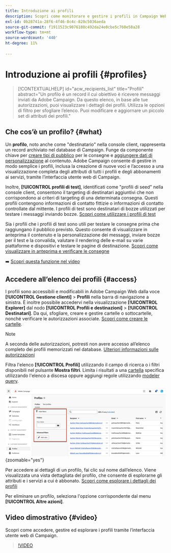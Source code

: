 ```yaml
---
title: Introduzione ai profili
description: Scopri come monitorare e gestire i profili in Campaign Web.
exl-id: 0b28741a-28f6-4f46-8c4c-820c5036aeda
source-git-commit: f1911523c9076188c492da24e0cbe5c760e58a28
workflow-type: tm+mt
source-wordcount: '440'
ht-degree: 11%

---
```


# Introduzione ai profili {#profiles}

>[!CONTEXTUALHELP]
>id="acw_recipients_list"
>title="Profili"
>abstract="Un profilo è un record il cui obiettivo è ricevere messaggi inviati da Adobe Campaign. Da questo elenco, in base alle tue autorizzazioni, puoi visualizzare i dettagli dei profili. Utilizza le opzioni di filtro per sfogliare l’elenco. Puoi modificare e aggiornare un piccolo set di attributi dei profili."

## Che cos’è un profilo? {#what}

Un **profilo**, noto anche come &quot;destinatario&quot; nella console client, rappresenta un record archiviato nel database di Campaign. Funge da componente chiave per [creare tipi di pubblico](create-audience.md) per le consegne e [aggiungere dati di personalizzazione](../personalization/personalize.md) al contenuto. Adobe Campaign consente di gestire in modo semplice i profili, inclusa la creazione di nuove voci e l’accesso a una visualizzazione completa degli attributi di tutti i profili e degli abbonamenti ai servizi, tramite l’interfaccia utente web di Campaign.

Inoltre, **[!UICONTROL profili di test]**, identificati come &quot;profili di seed&quot; nella console client, consentono il targeting di destinatari aggiuntivi che non corrispondono ai criteri di targeting di una determinata consegna. Questi profili contengono informazioni di contatto fittizie o informazioni di contatto controllate dal mittente. I profili di test sono destinatari di bozze utilizzati per testare i messaggi inviando bozze. [Scopri come utilizzare i profili di test](test-profiles.md)

Sia i profili che i profili di test sono utili per testare le consegne prima che raggiungano il pubblico previsto. Questo consente di visualizzare in anteprima il contenuto e la personalizzazione dei messaggi, inviare bozze per il test e la convalida, valutare il rendering delle e-mail su varie piattaforme e dispositivi e testare le pagine di destinazione. [Scopri come visualizzare in anteprima e verificare le consegne](../preview-test/preview-test.md)

➡️ [Scopri questa funzione nel video](#video)

## Accedere all’elenco dei profili {#access}

I profili sono accessibili e modificabili in Adobe Campaign Web dalla voce **[!UICONTROL Gestione clienti]** > **Profili** nella barra di navigazione a sinistra. È inoltre possibile accedervi nella visualizzazione **[!UICONTROL Explorer]** dal nodo **[!UICONTROL Profili e destinazioni]** > **[!UICONTROL Destinatari]**. Da qui, sfogliare, creare e gestire cartelle o sottocartelle, nonché verificare le autorizzazioni associate. [Scopri come creare le cartelle](../get-started/permissions.md#folders).

>[!NOTE]
>
>A seconda delle autorizzazioni, potresti non avere accesso all’elenco completo dei profili memorizzati nel database. [Ulteriori informazioni sulle autorizzazioni](../get-started/permissions.md)

Filtra l&#39;elenco **[!UICONTROL Profili]** utilizzando il campo di ricerca o i filtri disponibili nel pulsante **Mostra filtri**. Limita i risultati a una [cartella](../get-started/permissions.md#folders) specifica utilizzando l&#39;elenco a discesa oppure aggiungi regole utilizzando [modeler query](../query/query-modeler-overview.md).

![Filtri disponibili nell&#39;elenco dei profili](assets/profiles-list-filters.png){zoomable="yes"}

Per accedere ai dettagli di un profilo, fai clic sul nome dall’elenco. Viene visualizzata una vista dettagliata del profilo, che consente di esplorarne gli attributi e i servizi a cui è abbonato. [Scopri come esplorare i dettagli dei profili](create-profile.md)

Per eliminare un profilo, seleziona l&#39;opzione corrispondente dal menu **[!UICONTROL Altre azioni]**.

## Video dimostrativo {#video}

Scopri come accedere, gestire ed esplorare i profili tramite l’interfaccia utente web di Campaign.

>[!VIDEO](https://video.tv.adobe.com/v/3427293?quality=12)